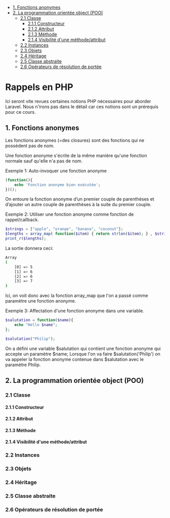 - [1. Fonctions anonymes](#1-fonctions-anonymes)
- [2. La programmation orientée object (POO)](#2-la-programmation-orientée-object-poo)
  - [2.1 Classe](#21-classe)
    - [2.1.1 Constructeur](#211-constructeur)
    - [2.1.2 Attribut](#212-attribut)
    - [2.1.3 Méthode](#213-méthode)
    - [2.1.4 Visibilité d'une méthode/attribut](#214-visibilité-dune-méthodeattribut)
  - [2.2 Instances](#22-instances)
  - [2.3 Objets](#23-objets)
  - [2.4 Héritage](#24-héritage)
  - [2.5 Classe abstraite](#25-classe-abstraite)
  - [2.6 Opérateurs de résolution de portée](#26-opérateurs-de-résolution-de-portée)

<h1> Rappels en PHP</h1>
Ici seront vite revues certaines notions PHP nécessaires pour aborder Laravel.
Nous n'irons pas dans le détail car ces notions sont un prérequis pour ce cours.

## 1. Fonctions anonymes
Les fonctions anonymes (=des closures) sont des fonctions qui ne possèdent pas de nom.

Une fonction anonyme s'écrite de la même manière qu'une fonction normale sauf qu'elle n'a pas de nom.

Exemple 1: Auto-invoquer une fonction anonyme
```php
(function(){
    echo 'Fonction anonyme bien exécutée';
})();
```
On entoure la fonction anonyme d’un premier couple de parenthèses et d’ajouter un autre couple de parenthèses à la suite du premier couple.

Exemple 2: Utiliser une fonction anonyme comme fonction de rappel/callback.
```php
$strings = ["apple", "orange", "banana", "coconut"];
$lengths = array_map( function($item) { return strlen($item); } , $strings);
print_r($lengths);
```
La sortie donnera ceci:
```bash
Array
(
    [0] => 5
    [1] => 6
    [2] => 6
    [3] => 7
)
```
Ici, on voit donc avec la fonction array_map que l'on a passé comme paramètre une fonction anonyme. 

Exemple 3: Affectation d'une fonction anonyme dans une variable.
```php
$salutation = function($name){
    echo "Hello $name";
};

$salutation("Philip");
```
On a défini une variable $salutation qui contient une fonction anonyme qui accepte un paramètre $name;
Lorsque l'on va faire $salutation('Philip') on va appeler la fonction anonyme contenue dans $salutation avec le paramètre Philip.

## 2. La programmation orientée object (POO)
### 2.1 Classe

#### 2.1.1 Constructeur

#### 2.1.2 Attribut

#### 2.1.3 Méthode

#### 2.1.4 Visibilité d'une méthode/attribut

### 2.2 Instances

### 2.3 Objets

### 2.4 Héritage

### 2.5 Classe abstraite

### 2.6 Opérateurs de résolution de portée